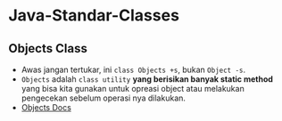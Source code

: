 # Java-Standar-Classes
## Objects Class
* Awas jangan tertukar, ini `class Objects +s`, bukan `Object -s`.
* `Objects` adalah `class utility` **yang berisikan banyak static method** yang bisa kita gunakan untuk opreasi object atau melakukan pengecekan sebelum operasi nya dilakukan.
* [Objects Docs](https://docs.oracle.com/en/java/javase/17/docs/api/java.base/java/util/Objects.html)